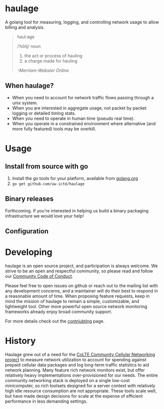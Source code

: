 # haulage
A golang tool for measuring, logging, and controlling network usage to allow billing and analysis.

>haul·age
>
>/ˈhôlij/ noun
>
> 1. the act or process of hauling
> 2. a charge made for hauling
>
> *-Merriam-Webster Online*

## When haulage?
* When you need to account for network traffic flows passing through a unix system.
* When you are interested in aggregate usage, not packet by packet logging or detailed timing stats.
* When you need to operate in human time (pseudo real time).
* When you operate in a constrained environment where alternative (and more fully featured) tools may be overkill.

# Usage
## Install from source with go
 1) Install the go tools for your platform, available from [golang.org](https://golang.org/doc/install)
 2) `go get github.com/uw-ictd/haulage`

## Binary releases

Forthcoming. If you're interested in helping us build a binary packaging infrastructure we would love your help!

## Configuration


# Developing
haulage is an open source project, and participation is always welcome. We strive to be an open and
respectful community, so please read and follow our [Community Code of Conduct](CODE_OF_CONDUCT.md).

Please feel free to open issues on github or reach out to the mailing list with any development concerns, and a
maintainer will do their best to respond in a reasonable amount of time. When proposing feature requests, keep in mind
the mission of haulage to remain a simple, customizable, and lightweight tool. Other more powerful open source network
monitoring frameworks already enjoy broad community support.

For more details check out the [contriubting](CONTRIUBTING.md) page.

# History
Haulage grew out of a need for the [CoLTE Community Cellular Networking project](https://github.com/uw-ictd/colte) to measure network utilization to
account for spending against prepaid cellular data packages and log long-term traffic statistics to aid network
planning. Many feature rich network monitors exist, but offer relatively heavy implementations over-provisioned for our
needs. The entire community networking stack is deployed on a single low-cost minicomputer, so rich toolsets designed
for a server context with relatively high idle resource consumption are not appropriate. These tools scale well, but
have made design decisions for scale at the expense of efficient performance in less demanding settings.
